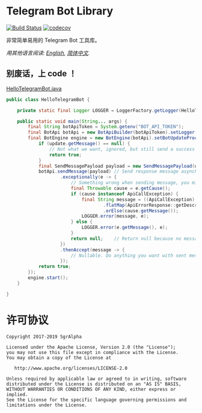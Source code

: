 # Telegram Bot Library
[![Build Status](https://travis-ci.org/io-sgr/telegram-bot.svg?branch=master)](https://travis-ci.org/io-sgr/telegram-bot) [![codecov](https://codecov.io/gh/io-sgr/telegram-bot/branch/master/graph/badge.svg)](https://codecov.io/gh/io-sgr/telegram-bot)

非常简单易用的 Telegram Bot 工具库。

*用其他语言阅读: [English](README.md), [简体中文](README.zh-cn.md).*

## 别废话，上 code ！
[HelloTelegramBot.java](examples/hello/src/main/java/io/sgr/telegram/bot/examples/hello/HelloTelegramBot.java)
```java
public class HelloTelegramBot {

    private static final Logger LOGGER = LoggerFactory.getLogger(HelloTelegramBot.class);

    public static void main(String... args) {
        final String botApiToken = System.getenv("BOT_API_TOKEN");
        final BotApi botApi = new BotApiBuilder(botApiToken).setLogger(LOGGER).build();
        final BotEngine engine = new BotEngine(botApi).setBotUpdateProcessor((Update update) -> {
            if (update.getMessage() == null) {
                // Not what we want, ignored, but still send a success signal so it can deal with the next update.
                return true;
            }
            final SendMessagePayload payload = new SendMessagePayload(update.getMessage().getChat().getId(), "Hello Telegram!");
            botApi.sendMessage(payload) // Send response message asynchronously without blocking next incoming update.
                    .exceptionally(e -> {
                        // Something wrong when sending message, you might want to at least log it.
                        final Throwable cause = e.getCause();
                        if (cause instanceof ApiCallException) {
                            final String message = ((ApiCallException) cause).getErrorResponse()
                                    .flatMap(ApiErrorResponse::getDescription)
                                    .orElse(cause.getMessage());
                            LOGGER.error(message, e);
                        } else {
                            LOGGER.error(e.getMessage(), e);
                        }
                        return null;    // Return null because no message been sent.
                    })
                    .thenAccept(message -> {
                        // Nullable. Do anything you want with sent message here, or ignore it directly.
                    });
            return true;
        });
        engine.start();
    }

}
```

# 许可协议

    Copyright 2017-2019 SgrAlpha
   
    Licensed under the Apache License, Version 2.0 (the "License");
    you may not use this file except in compliance with the License.
    You may obtain a copy of the License at
   
       http://www.apache.org/licenses/LICENSE-2.0
   
    Unless required by applicable law or agreed to in writing, software
    distributed under the License is distributed on an "AS IS" BASIS,
    WITHOUT WARRANTIES OR CONDITIONS OF ANY KIND, either express or implied.
    See the License for the specific language governing permissions and
    limitations under the License.
